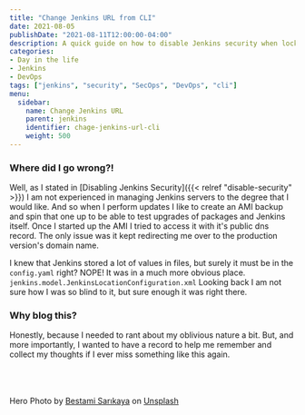 ```yaml
---
title: "Change Jenkins URL from CLI"
date: 2021-08-05
publishDate: "2021-08-11T12:00:00-04:00"
description: A quick guide on how to disable Jenkins security when locked out of the UI.
categories:
- Day in the life
- Jenkins
- DevOps
tags: ["jenkins", "security", "SecOps", "DevOps", "cli"]
menu:
  sidebar:
    name: Change Jenkins URL
    parent: jenkins
    identifier: chage-jenkins-url-cli
    weight: 500
---
```


### Where did I go wrong?!
Well, as I stated in [Disabling Jenkins Security]({{< relref "disable-security" >}}) I am not experienced in managing Jenkins servers to the degree that I would like. And so when I perform updates I like to create an AMI backup and spin that one up to be able to test upgrades of packages and Jenkins itself. Once I started up the AMI I tried to access it with it's public dns record. The only issue was it kept redirecting me over to the production version's domain name.

I knew that Jenkins stored a lot of values in files, but surely it must be in the `config.yaml` right? NOPE! It was in a much more obvious place. `jenkins.model.JenkinsLocationConfiguration.xml` Looking back I am not sure how I was so blind to it, but sure enough it was right there.

### Why blog this?
Honestly, because I needed to rant about my oblivious nature a bit. But, and more importantly, I wanted to have a record to help me remember and collect my thoughts if I ever miss something like this again.

\
\
\
Hero Photo by [Bestami Sarıkaya](https://unsplash.com/@bbestamis?utm_source=unsplash&utm_medium=referral&utm_content=creditCopyText) on [Unsplash](https://unsplash.com/t/technology?utm_source=unsplash&utm_medium=referral&utm_content=creditCopyText)
